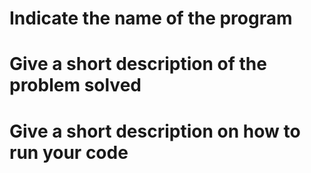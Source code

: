 # Indicate the name of the program
# Give a short description of the problem solved
# Give a short description on how to run your code
